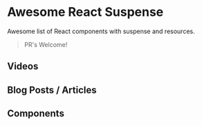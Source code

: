 # Awesome React Suspense

Awesome list of React components with suspense and resources.

> PR's Welcome!

## Videos

## Blog Posts / Articles

## Components
